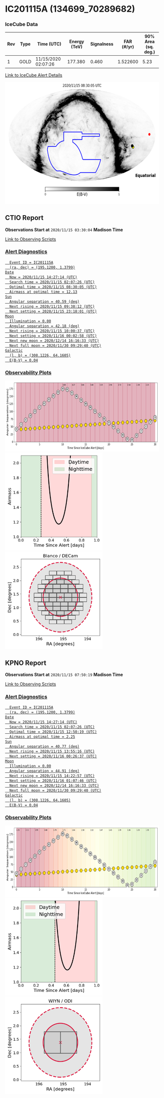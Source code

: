 # IC201115A (134699_70289682)

### IceCube Data

| Rev | Type | Time (UTC) | Energy (TeV) | Signalness | FAR (#/yr) | 90% Area (sq. deg.) |
| --- | --- | --- | --- | --- | --- | --- |
| 1 | GOLD | 11/15/2020  02:07:26 | 177.380 | 0.460 | 1.522600 | 5.23 |

<a href="https://gcn.gsfc.nasa.gov/gcn/notices_amon_g_b/134699_70289682.amon" target="_blank">Link to IceCube Alert Details</a>

<a href="https://rmorgan10.github.io/AlertMonitoring/IC201115A_1/CTIO_skymap.png" target="_blank">
  <img src="CTIO_skymap.png" alt="CTIO Skymap" style="width:700px;height:400px;">
</a>


## CTIO Report

**Observations Start at**  `2020/11/15 03:30:04`  **Madison Time**

<a href="https://github.com/rmorgan10/AlertMonitoring/blob/main/IC201115A_1/CTIO.json" target="_blank">Link to Observing Scripts

### Alert Diagnostics

```Event
  Event ID = IC201115A
  (ra, dec) = (195.1200, 1.3799)
Date
  Now = 2020/11/15 14:27:14 (UTC)
  Search time = 2020/11/15 02:07:26 (UTC)
  Optimal time = 2020/11/15 08:30:05 (UTC)
  Airmass at optimal time = 12.13
Sun
  Angular separation = 40.59 (deg)
  Next rising = 2020/11/15 09:38:12 (UTC)
  Next setting = 2020/11/15 23:18:01 (UTC)
Moon
  Illumination = 0.00
  Angular separation = 42.18 (deg)
  Next rising = 2020/11/15 10:00:37 (UTC)
  Next setting = 2020/11/16 00:02:58 (UTC)
  Next new moon = 2020/12/14 16:16:33 (UTC)
  Next full moon = 2020/11/30 09:29:40 (UTC)
Galactic
  (l, b) = (308.1226, 64.1605)
  E(B-V) = 0.04
```
### Observability Plots

<a href="https://rmorgan10.github.io/AlertMonitoring/IC201115A_1/CTIO_forecast.png" target="_blank">
  <img src="CTIO_forecast.png" alt="CTIO Forecast" style="width:700px;height:233px;">
</a>

<a href="https://rmorgan10.github.io/AlertMonitoring/IC201115A_1/CTIO_airmass.png" target="_blank">
  <img src="CTIO_airmass.png" alt="CTIO Airmass" style="width:320px;height:320px;">
</a>
<a href="https://rmorgan10.github.io/AlertMonitoring/IC201115A_1/CTIO_fov.png" target="_blank">
  <img src="CTIO_fov.png" alt="CTIO FoV" style="width:320px;height:320px;">
</a>


## KPNO Report

**Observations Start at**  `2020/11/15 07:50:19`  **Madison Time**

<a href="https://github.com/rmorgan10/AlertMonitoring/blob/main/IC201115A_1/KPNO.json" target="_blank">Link to Observing Scripts

### Alert Diagnostics

```Event
  Event ID = IC201115A
  (ra, dec) = (195.1200, 1.3799)
Date
  Now = 2020/11/15 14:27:14 (UTC)
  Search time = 2020/11/15 02:07:26 (UTC)
  Optimal time = 2020/11/15 12:50:19 (UTC)
  Airmass at optimal time = 2.25
Sun
  Angular separation = 40.77 (deg)
  Next rising = 2020/11/15 13:55:16 (UTC)
  Next setting = 2020/11/16 00:26:37 (UTC)
Moon
  Illumination = 0.00
  Angular separation = 44.91 (deg)
  Next rising = 2020/11/15 14:22:57 (UTC)
  Next setting = 2020/11/16 01:07:46 (UTC)
  Next new moon = 2020/12/14 16:16:33 (UTC)
  Next full moon = 2020/11/30 09:29:40 (UTC)
Galactic
  (l, b) = (308.1226, 64.1605)
  E(B-V) = 0.04
```
### Observability Plots

<a href="https://rmorgan10.github.io/AlertMonitoring/IC201115A_1/KPNO_forecast.png" target="_blank">
  <img src="KPNO_forecast.png" alt="KPNO Forecast" style="width:700px;height:233px;">
</a>

<a href="https://rmorgan10.github.io/AlertMonitoring/IC201115A_1/KPNO_airmass.png" target="_blank">
  <img src="KPNO_airmass.png" alt="KPNO Airmass" style="width:320px;height:320px;">
</a>
<a href="https://rmorgan10.github.io/AlertMonitoring/IC201115A_1/KPNO_fov.png" target="_blank">
  <img src="KPNO_fov.png" alt="KPNO FoV" style="width:320px;height:320px;">
</a>


